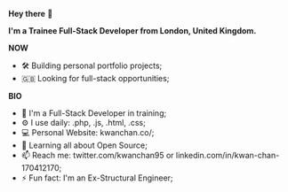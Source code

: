 <b>Hey there</b> 👋

<b>I'm a Trainee Full-Stack Developer from London, United Kingdom.</b>

<b>NOW</b>
<ul>
<li>🛠 Building personal portfolio projects;</li>
<li>🇬🇧 Looking for full-stack opportunities;</li>
</ul>

<b>BIO</b>
<ul>
<li>🏢 I'm a Full-Stack Developer in training;</li>
<li>⚙️ I use daily: .php, .js, .html, .css;</li>
<li>💻 Personal Website: kwanchan.co/;</li>
<li>🌱 Learning all about Open Source;</li>
<li>📫 Reach me: twitter.com/kwanchan95 or linkedin.com/in/kwan-chan-170412170;</li>
<li>⚡️ Fun fact: I'm an Ex-Structural Engineer;</li>
</ul>

